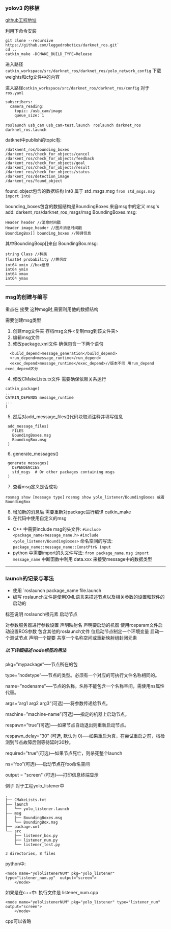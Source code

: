 ### yolov3 的移植
[github工程地址](https://github.com/leggedrobotics/darknet_ros.git)

利用下命令安装
```
git clone --recursive https://github.com/leggedrobotics/darknet_ros.git`
cd ..
catkin_make -DCMAKE_BUILD_TYPE=Release
```

进入路径 `catkin_workspace/src/darknet_ros/darknet_ros/yolo_network_config`
下载weights和cfg文件中的内容


进入路径`catkin_workspace/src/darknet_ros/darknet_ros/config`
对于`ros.yaml`
```
subscribers:
  camera_reading:
    topic: /usb_cam/image
    queue_size: 1
```

`roslaunch usb_cam usb_cam-test.launch `
`roslaunch darknet_ros darknet_ros.launch`

datknet中publish的topic有:
```
/datknent_ros/bounding_boxes  
/darkent_ros/check_for_objects/cancel
/darkent_ros/check_for_objects/feedback
/darkent_ros/check_for_objects/goal
/darkent_ros/check_for_objects/result
/darkent_ros/check_for_objects/status
/darkent_ros/detection_image
/darkent_ros/found_object

```

found_object包含的数据结构 Int8 属于 std_msgs.msg
`from std_msgs.msg import Int8`

bounding_boxes包含的数据结构是BoundingBoxes 来自msg中的定义
msg's add: darkent_ros/darknet_ros_msgs/msg
BoundingBoxes.msg:
```
Header header //消息时间戳
Header image_header //图片消息时间戳
BoundingBox[] bounding_boxes //障碍信息
```
其中BoundingBoxp[]来自 BoundingBox.msg:
```
string Class //种类
float64 probability //置信度
int64 xmin //box信息
int64 ymin
int64 xmax
int64 ymax
```
---

### msg的创建与编写
重点在 接受 这种msg时,需要利用他的数据结构

需要创建msg类型
1. 创建msg文件夹 存档msg文件<复制msg到该文件夹>
2. 编辑msg文件
3. 修改package.xml文件 确保包含一下两个语句
```
  <build_depend>message_generation</build_depend>
  <run_depend>message_runtime</run_depend>
  <exec_depend>message_runtime</exec_depend>//版本不同 用run_depend exec_depend区分
```
4. 修改CMakeLists.tx文件 需要确保依赖关系运行
```
catkin_package(
...
CATKIN_DEPENDS message_runtime
...
)
```
5. 然后对add_message_files()代码块取消注释并填写信息
```
 add_message_files(
   FILES
   BoundingBoxes.msg
   BoundingBox.msg
 )
```

6. generate_messages()
```
 generate_messages(
   DEPENDENCIES
   std_msgs  # Or other packages containing msgs
 )
 ```
7. 查看msg定义是否成功

`rosmsg show [message type]`
`rosmsg show yolo_listener/BoundingBoxes 或者 BoundingBox`

8. 增加新的消息后 需要重新对package进行编译 catkin_make
9. 在代码中使用自定义的msg
* C++ 中需要include msg的头文件:
`#include <package_name/message_name.h>`
`#include <yolo_listener/BoundingBoxes>`
  命名空间的写法:
    `package_name::message_name::ConstPtr& input`
* python 中需要import的头文件写法:
    `from package_name.msg import message_name`
中断函数中利用 data.xxx 来接受message中的数据类型

---


### launch的记录与写法

* 使用
 `roslaunch package_name file.launch
* 编写
 roslaunch文件是使用XML语言来描述节点以及相关参数的设置和软件的启动的

标签说明
<launch> roslaunch根元素
<node> 启动节点
<param> 对参数服务器进行参数设置
<remap> 声明映射名
<machine> 声明要启动的机器
<rosparam> 使用rosparam文件启动设置ROS参数
<include> 包含其他的roslaunch文件
<env> 位启动节点制定一个环境变量
<test> 启动一个测试节点
<arg> 声明一个提要
<group> 共享一个名称空间或重新映射组封闭元素

##### 以下详细描述 node标签的用法

pkg=”mypackage”—–节点所在的包

type=”nodetype”—–节点的类型。必须有一个对应的可执行文件名称相同的。

name=”nodename”—–节点的名称。名称不能包含一个名称空间，需使用ns属性代替。

args=”arg1 arg2 arg3”(可选)—–将参数传递给节点。

machine=”machine-name”(可选)—–指定的机器上启动节点。

respawn=”true”(可选)—–如果节点自动退出则重新启动节点。

respawn_delay=”30” (可选, 默认为 0)—–如果重启为真，在尝试重启之前，档检测到节点故障后则等待延时30秒。

required=”true”(可选)—如果节点死亡，则杀死整个launch

ns=”foo”(可选)—–启动节点在foo命名空间

output = "screen" (可选)—–打印信息终端显示

例子 对于工程yolo_listener中
```
.
├── CMakeLists.txt
├── launch
│   └── yolo_listener.launch
├── msg
│   ├── BoundingBoxes.msg
│   └── BoundingBox.msg
├── package.xml
└── src
    ├── listener_box.py
    ├── listener_num.py
    └── listener_test.py

3 directories, 8 files
```
python中:
```
<node name="yololistenerNUM" pkg="yolo_listener" type="listener_num.py"  output="screen">
	</node>
```
如果是在c++中: 执行文件是 listener_num.cpp
```
<node name="yololistenerNUM" pkg="yolo_listener" type="listener_num"  output="screen">
	</node>
```
cpp可以省略 

